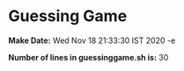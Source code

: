 # Guessing Game
**Make Date:**
Wed Nov 18 21:33:30 IST 2020
-e 

**Number of lines in guessinggame.sh is:** 
30
